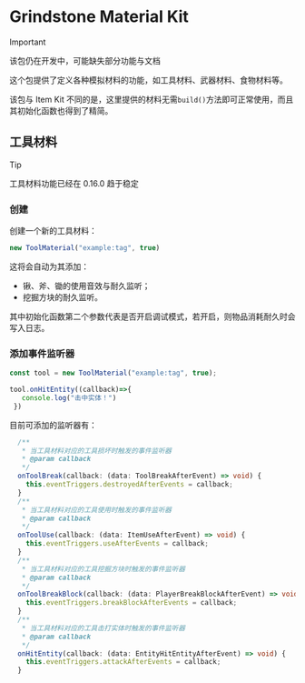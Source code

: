 # Grindstone Material Kit
> [!IMPORTANT]
> 该包仍在开发中，可能缺失部分功能与文档

这个包提供了定义各种模拟材料的功能，如工具材料、武器材料、食物材料等。

该包与 Item Kit 不同的是，这里提供的材料无需`build()`方法即可正常使用，而且其初始化函数也得到了精简。

## 工具材料
> [!TIP]
> 工具材料功能已经在 0.16.0 趋于稳定

### 创建
创建一个新的工具材料：
```ts
new ToolMaterial("example:tag", true)
```

这将会自动为其添加：

- 锹、斧、锄的使用音效与耐久监听；
- 挖掘方块的耐久监听。

其中初始化函数第二个参数代表是否开启调试模式，若开启，则物品消耗耐久时会写入日志。

### 添加事件监听器
```ts
const tool = new ToolMaterial("example:tag", true);

tool.onHitEntity((callback)=>{
   console.log("击中实体！")
 })
```

目前可添加的监听器有：

```ts
  /**
   * 当工具材料对应的工具损坏时触发的事件监听器
   * @param callback
   */
  onToolBreak(callback: (data: ToolBreakAfterEvent) => void) {
    this.eventTriggers.destroyedAfterEvents = callback;
  }
  /**
   * 当工具材料对应的工具使用时触发的事件监听器
   * @param callback
   */
  onToolUse(callback: (data: ItemUseAfterEvent) => void) {
    this.eventTriggers.useAfterEvents = callback;
  }
  /**
   * 当工具材料对应的工具挖掘方块时触发的事件监听器
   * @param callback
   */
  onToolBreakBlock(callback: (data: PlayerBreakBlockAfterEvent) => void) {
    this.eventTriggers.breakBlockAfterEvents = callback;
  }
  /**
   * 当工具材料对应的工具击打实体时触发的事件监听器
   * @param callback
   */
  onHitEntity(callback: (data: EntityHitEntityAfterEvent) => void) {
    this.eventTriggers.attackAfterEvents = callback;
  }
```